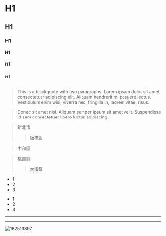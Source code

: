 # H1
## H1
### H1
#### H1
##### H1
###### H1

> This is a blockquote with two paragraphs. Lorem ipsum dolor sit amet,
> consectetuer adipiscing elit. Aliquam hendrerit mi posuere lectus.
> Vestibulum enim wisi, viverra nec, fringilla in, laoreet vitae, risus.

> Donec sit amet nisl. Aliquam semper ipsum sit amet velit. Suspendisse
> id sem consectetuer libero luctus adipiscing.

<!-- 這是註解 -->

<!-- 階層式區塊 -->
> 新北市
>> 板橋區

> 中和區

> 桃園縣
>> 大溪鎮

<!-- 項目符號 -->
+ 1
+ 2
+ 3
<!-- or -->
- 1
- 2
- 3

<!-- 水平線 -->
***
<!-- 或 -->
---
![182513897](https://github.com/user-attachments/assets/2298c889-d3cd-4465-b86c-5c4b655eda98)
